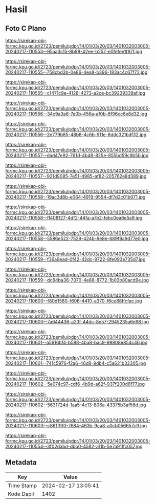 # Hasil

## Foto C Plano

https://sirekap-obj-formc.kpu.go.id/2723/pemilu/pdpr/14/01/03/20/03/1401032003005-20240217-110553--95aa3c15-8b98-42ee-b257-e0fefee1f97f.jpg

https://sirekap-obj-formc.kpu.go.id/2723/pemilu/pdpr/14/01/03/20/03/1401032003005-20240217-110555--758cbd3b-0e86-4ea8-b396-183ac4c67f72.jpg

https://sirekap-obj-formc.kpu.go.id/2723/pemilu/pdpr/14/01/03/20/03/1401032003005-20240217-110555--c1471c9e-4128-4273-a2ce-bc39239339af.jpg

https://sirekap-obj-formc.kpu.go.id/2723/pemilu/pdpr/14/01/03/20/03/1401032003005-20240217-110556--34c9a3a6-7a0b-456a-af0b-6f96cc6e8d32.jpg

https://sirekap-obj-formc.kpu.go.id/2723/pemilu/pdpr/14/01/03/20/03/1401032003005-20240217-110556--2e779b85-48b8-4c6b-911e-6ddc321bdf32.jpg

https://sirekap-obj-formc.kpu.go.id/2723/pemilu/pdpr/14/01/03/20/03/1401032003005-20240217-110557--dad47e92-761d-4b48-825e-855bd59c9b5b.jpg

https://sirekap-obj-formc.kpu.go.id/2723/pemilu/pdpr/14/01/03/20/03/1401032003005-20240217-110557--921d9085-7e51-4985-af82-205762e8d389.jpg

https://sirekap-obj-formc.kpu.go.id/2723/pemilu/pdpr/14/01/03/20/03/1401032003005-20240217-110558--19ac3d8b-e064-4919-9554-df7d2c01b071.jpg

https://sirekap-obj-formc.kpu.go.id/2723/pemilu/pdpr/14/01/03/20/03/1401032003005-20240217-110558--ff408127-4df2-44fa-a7e2-febc0ea6e5a9.jpg

https://sirekap-obj-formc.kpu.go.id/2723/pemilu/pdpr/14/01/03/20/03/1401032003005-20240217-110558--5586e522-7529-424b-9e8e-689f9a9d77e0.jpg

https://sirekap-obj-formc.kpu.go.id/2723/pemilu/pdpr/14/01/03/20/03/1401032003005-20240217-110559--f36a9ead-0f42-42dc-9722-8fe093e735d7.jpg

https://sirekap-obj-formc.kpu.go.id/2723/pemilu/pdpr/14/01/03/20/03/1401032003005-20240217-110559--dc84ba36-7370-4e88-8772-1b03b80acd9e.jpg

https://sirekap-obj-formc.kpu.go.id/2723/pemilu/pdpr/14/01/03/20/03/1401032003005-20240217-110600--f80d1580-f606-4410-a370-f6ce88ffcfac.jpg

https://sirekap-obj-formc.kpu.go.id/2723/pemilu/pdpr/14/01/03/20/03/1401032003005-20240217-110600--7a644436-a23f-44dc-8e57-2945235a6e98.jpg

https://sirekap-obj-formc.kpu.go.id/2723/pemilu/pdpr/14/01/03/20/03/1401032003005-20240217-110601--a5916bf4-b588-4ba8-bac9-99808e854c46.jpg

https://sirekap-obj-formc.kpu.go.id/2723/pemilu/pdpr/14/01/03/20/03/1401032003005-20240217-110601--741c5976-f2a6-46d8-9db4-c5a621b32305.jpg

https://sirekap-obj-formc.kpu.go.id/2723/pemilu/pdpr/14/01/03/20/03/1401032003005-20240217-110602--5e074c97-cdf6-4b9d-a62f-937f200d6f77.jpg

https://sirekap-obj-formc.kpu.go.id/2723/pemilu/pdpr/14/01/03/20/03/1401032003005-20240217-110602--5631724d-1aa5-4c13-806a-43375b3af58d.jpg

https://sirekap-obj-formc.kpu.go.id/2723/pemilu/pdpr/14/01/03/20/03/1401032003005-20240217-110603--c861f9f0-7684-463b-9ca8-a0cb056657c9.jpg

https://sirekap-obj-formc.kpu.go.id/2723/pemilu/pdpr/14/01/03/20/03/1401032003005-20240217-110554--3f02dabd-dbb0-4582-a11b-5e7a91ffc057.jpg


## Metadata

| Key        | Value               |
| ---------- | ------------------- |
| Time Stamp | 2024-02-17 13:05:41 |
| Kode Dapil | 1402                |



